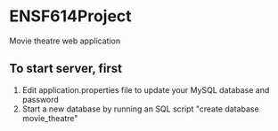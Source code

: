 # ENSF614Project
Movie theatre web application

## To start server, first
1. Edit application.properties file to update your MySQL database and password
2. Start a new database by running an SQL script "create database movie_theatre"
